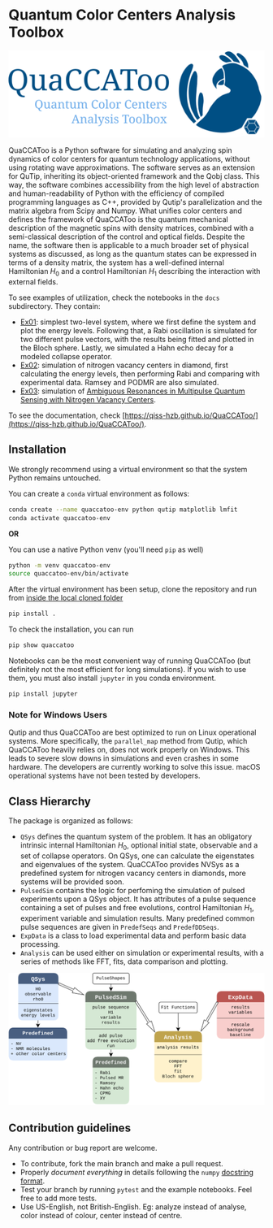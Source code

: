 # Quantum Color Centers Analysis Toolbox
![Logo](./docs/QuaCCAToo_logo.svg)

QuaCCAToo is a Python software for simulating and analyzing spin dynamics of color centers for quantum technology applications, without using rotating wave approximations. The software serves as an extension for QuTip, inheriting its object-oriented framework and the Qobj class. This way, the software combines accessibility from the high level of abstraction and human-readability of Python with the efficiency of compiled programming languages as C++, provided by Qutip's parallelization and the matrix algebra from Scipy and Numpy. What unifies color centers and defines the framework of QuaCCAToo is the quantum mechanical description of the magnetic spins with density matrices, combined with a semi-classical description of the control and optical fields. Despite the name, the software then is applicable to a much broader set of physical systems as discussed, as long as the quantum states can be expressed in terms of a density matrix, the system has a well-defined internal Hamiltonian $H_0$ and a control Hamiltonian $H_1$ describing the interaction with external fields.

To see examples of utilization, check the notebooks in the `docs` subdirectory. They contain:
- [Ex01](https://github.com/QISS-HZB/QuaCCAToo/blob/main/docs/ExampleNotebooks/Ex01_spin1%E2%81%842_Rabi_Hahn.ipynb): simplest two-level system, where we first define the system and plot the energy levels. Following that, a Rabi oscillation is simulated for two different pulse vectors, with the results being fitted and plotted in the Bloch sphere. Lastly, we simulated a Hahn echo decay for a modeled collapse operator.
- [Ex02](https://github.com/QISS-HZB/QuaCCAToo/blob/main/docs/ExampleNotebooks/Ex02_NV_Ramsey_PODMR.ipynb): simulation of nitrogen vacancy centers in diamond, first calculating the energy levels, then performing Rabi and comparing with experimental data. Ramsey and PODMR are also simulated.
- [Ex03](https://github.com/QISS-HZB/QuaCCAToo/blob/main/docs/ExampleNotebooks/Ex03_NV_ambiguous_resonances.ipynb): simulation of [Ambiguous Resonances in Multipulse Quantum Sensing with Nitrogen Vacancy Centers](https://journals.aps.org/pra/abstract/10.1103/PhysRevA.111.022606).

To see the documentation, check [https://qiss-hzb.github.io/QuaCCAToo/](https://qiss-hzb.github.io/QuaCCAToo/).

## Installation

We strongly recommend using a virtual environment so that the system Python remains untouched.

You can create a `conda` virtual environment as follows:

```sh
conda create --name quaccatoo-env python qutip matplotlib lmfit
conda activate quaccatoo-env
```

**OR**

You can use a native Python venv (you'll need `pip` as well)

``` sh
python -m venv quaccatoo-env
source quaccatoo-env/bin/activate
```

After the virtual environment has been setup, clone the repository and run from <u>inside the local cloned folder </u>

``` sh
pip install .
```

To check the installation, you can run

``` sh
pip show quaccatoo
```

Notebooks can be the most convenient way of running QuaCCAToo (but definitely not the most efficient for long simulations). If you wish to use them, you must also install `jupyter` in you conda environment.

``` sh
pip install jupyter
```

### Note for Windows Users

Qutip and thus QuaCCAToo are best optimized to run on Linux operational systems. More specifically, the `parallel_map` method from Qutip, which QuaCCAToo heavily relies on, does not work properly on Windows. This leads to severe slow downs in simulations and even crashes in some hardware. The developers are currently working to solve this issue. macOS operational systems have not been tested by developers.

## Class Hierarchy

The package is organized as follows:
- `QSys` defines the quantum system of the problem. It has an obligatory intrinsic internal Hamiltonian $H_0$, optional initial state, observable and a set of collapse operators. On QSys, one can calculate the eigenstates and eigenvalues of the system. QuaCCAToo provides NVSys as a predefined system for nitrogen vacancy centers in diamonds, more systems will be provided soon.
- `PulsedSim` contains the logic for perfoming the simulation of pulsed experiments upon a QSys object. It has attributes of a pulse sequence containing a set of pulses and free evolutions, control Hamiltonian $H_1$, experiment variable and simulation results. Many predefined common pulse sequences are given in `PredefSeqs` and `PredefDDSeqs`.
- `ExpData` is a class to load experimental data and perform basic data processing.
- `Analysis` can be used either on simulation or experimental results, with a series of methods like FFT, fits, data comparison and plotting.

![Class diagram](./docs/class_diagram.svg)

## Contribution guidelines

Any contribution or bug report are welcome.

- To contribute, fork the main branch and make a pull request.
- Properly _document everything_ in details following the `numpy` [docstring format](https://numpydoc.readthedocs.io/en/latest/format.html#docstring-standard).
- Test your branch by running `pytest` and the example notebooks. Feel free to add more tests.
- Use US-English, not British-English. Eg: analyze instead of analyse, color instead of colour, center instead of centre.
